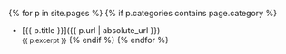 {% for p in site.pages %}
  {% if p.categories contains page.category %}
* [{{ p.title }}]({{ p.url | absolute_url }})  
  <small>{{ p.excerpt }}</small>
  {% endif %}
{% endfor %}